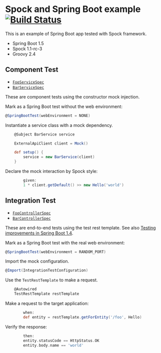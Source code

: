 # Spock and Spring Boot example [![Build Status](https://travis-ci.org/int128/spock-spring-boot-example.svg?branch=master)](https://travis-ci.org/int128/spock-spring-boot-example)

This is an example of Spring Boot app tested with Spock framework. 

- Spring Boot 1.5
- Spock 1.1-rc-3
- Groovy 2.4


## Component Test

- [`FooServiceSpec`](/src/test/groovy/example/FooServiceSpec.groovy)
- [`BarServiceSpec`](/src/test/groovy/example/BarServiceSpec.groovy)

These are component tests using the constructor mock injection.

Mark as a Spring Boot test without the web environment:

```groovy
@SpringBootTest(webEnvironment = NONE)
```

Instantiate a service class with a mock dependency.

```groovy
    @Subject BarService service

    ExternalApiClient client = Mock()

    def setup() {
        service = new BarService(client)
    }
```

Declare the mock interaction by Spock style:

```groovy
        given:
        1 * client.getDefault() >> new Hello('world')
```


## Integration Test

- [`FooControllerSpec`](/src/test/groovy/example/FooControllerSpec.groovy)
- [`BarControllerSpec`](/src/test/groovy/example/BarControllerSpec.groovy)

These are end-to-end tests using the test rest template.
See also [Testing improvements in Spring Boot 1.4](https://spring.io/blog/2016/04/15/testing-improvements-in-spring-boot-1-4).

Mark as a Spring Boot test with the real web environment:

```groovy
@SpringBootTest(webEnvironment = RANDOM_PORT)
```

Import the mock configuration.

```groovy
@Import(IntegrationTestConfiguration)
```

Use the `TestRestTemplate` to make a request.

```groovy
    @Autowired
    TestRestTemplate restTemplate
```

Make a request to the target application:

```groovy
        when:
        def entity = restTemplate.getForEntity('/foo', Hello)
```

Verify the response:

```groovy
        then:
        entity.statusCode == HttpStatus.OK
        entity.body.name == 'world'
```
